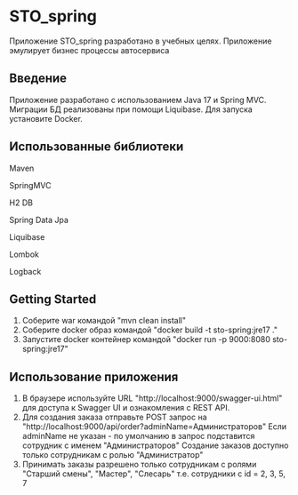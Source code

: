# STO_spring

Приложение STO_spring разработано в учебных целях. Приложение эмулирует бизнес процессы автосервиса

## Введение

Приложение разработано с использованием Java 17 и Spring MVC. Миграции БД реализованы при помощи Liquibase.
Для запуска установите Docker.

## Использованные библиотеки

Maven

SpringMVC

H2 DB

Spring Data Jpa

Liquibase

Lombok

Logback

## Getting Started

1. Соберите war командой "mvn clean install"
2. Соберите docker образ командой "docker build -t sto-spring:jre17 ."
3. Запустите docker контейнер командой "docker run -p 9000:8080 sto-spring:jre17"

## Использование приложения

1. В браузере используйте URL "http://localhost:9000/swagger-ui.html" для доступа к Swagger UI и ознакомления с REST
   API.
2. Для создания заказа отправьте POST запрос на "http://localhost:9000/api/order?adminName=Администраторов"
   Если adminName не указан - по умолчанию в запрос подставится сотрудник с именем "Администраторов"
   Создание заказов доступно только сотрудникам с ролью "Администратор"
3. Принимать заказы разрешено только сотрудникам с ролями "Старший смены", "Мастер", "Слесарь"
   т.е. сотрудники с id = 2, 3, 5, 7
